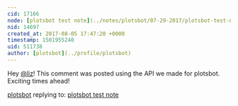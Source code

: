 ```yaml
---
cid: 17166
node: [plotsbot test note](../notes/plotsbot/07-29-2017/plotsbot-test-note)
nid: 14697
created_at: 2017-08-05 17:47:20 +0000
timestamp: 1501955240
uid: 511738
author: [plotsbot](../profile/plotsbot)
---
```


Hey [@liz](/profile/liz)! This comment was posted using the API we made for plotsbot. Exciting times ahead!

[plotsbot](../profile/plotsbot) replying to: [plotsbot test note](../notes/plotsbot/07-29-2017/plotsbot-test-note)

